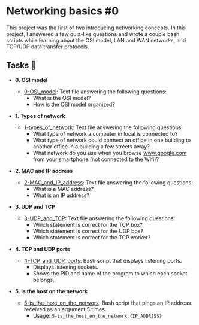 # Networking basics #0

This project was the first of two introducing networking concepts. In this project, I answered a few quiz-like questions and wrote a couple bash scripts while learning about the OSI model, LAN and WAN networks, and TCP/UDP data transfer protocols.

## Tasks :page_with_curl:

* **0. OSI model**
  * [0-OSI_model](./0-OSI_model): Text file answering the following questions:
    - What is the OSI model?
    - How is the OSI model organized?

* **1. Types of network**
  * [1-types_of_network](./1-types_of_network): Text file answering the following questions:
    - What type of network a computer in local is connected to?
    - What type of network could connect an office in one building to another office in a building a few streets away?
    - What network do you use when you browse www.google.com from your smartphone (not connected to the Wifi)?

* **2. MAC and IP address**
  * [2-MAC_and_IP_address](./2-MAC_and_IP_address): Text file answering the following questions:
    - What is a MAC address?
    - What is an IP address?

* **3. UDP and TCP**
  * [3-UDP_and_TCP](./3-UDP_and_TCP): Text file answering the following questions:
    - Which statement is correct for the TCP box?
    - Which statement is correct for the UDP box?
    - Which statement is correct for the TCP worker?

* **4. TCP and UDP ports**
  * [4-TCP_and_UDP_ports](./4-TCP_and_UDP_ports): Bash script that displays listening ports.
    - Displays listening sockets.
    - Shows the PID and name of the program to which each socket belongs.

* **5. Is the host on the network**
  * [5-is_the_host_on_the_network](./5-is_the_host_on_the_network): Bash script that pings an IP address received as an argument 5 times.
    - Usage: `5-is_the_host_on_the_network {IP_ADDRESS}`
